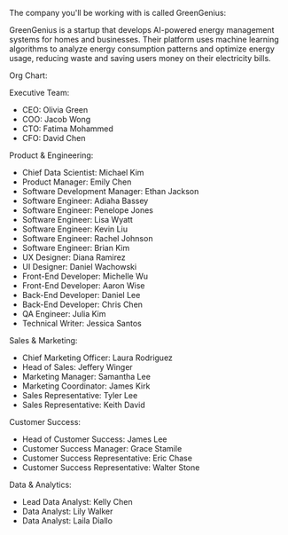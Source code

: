 The company you'll be working with is called GreenGenius:

GreenGenius is a startup that develops AI-powered energy management systems for homes and businesses. Their platform uses machine learning algorithms to analyze energy consumption patterns and optimize energy usage, reducing waste and saving users money on their electricity bills.

Org Chart:

Executive Team:

- CEO: Olivia Green
- COO: Jacob Wong
- CTO: Fatima Mohammed
- CFO: David Chen

Product & Engineering:

- Chief Data Scientist: Michael Kim
- Product Manager: Emily Chen
- Software Development Manager: Ethan Jackson
- Software Engineer: Adiaha Bassey
- Software Engineer: Penelope Jones
- Software Engineer: Lisa Wyatt
- Software Engineer: Kevin Liu
- Software Engineer: Rachel Johnson
- Software Engineer: Brian Kim
- UX Designer: Diana Ramirez
- UI Designer: Daniel Wachowski
- Front-End Developer: Michelle Wu
- Front-End Developer: Aaron Wise
- Back-End Developer: Daniel Lee
- Back-End Developer: Chris Chen
- QA Engineer: Julia Kim
- Technical Writer: Jessica Santos

Sales & Marketing:

- Chief Marketing Officer: Laura Rodriguez
- Head of Sales: Jeffery Winger
- Marketing Manager: Samantha Lee
- Marketing Coordinator: James Kirk
- Sales Representative: Tyler Lee
- Sales Representative: Keith David

Customer Success:

- Head of Customer Success: James Lee
- Customer Success Manager: Grace Stamile
- Customer Success Representative: Eric Chase
- Customer Success Representative: Walter Stone

Data & Analytics:

- Lead Data Analyst: Kelly Chen
- Data Analyst: Lily Walker
- Data Analyst: Laila Diallo
